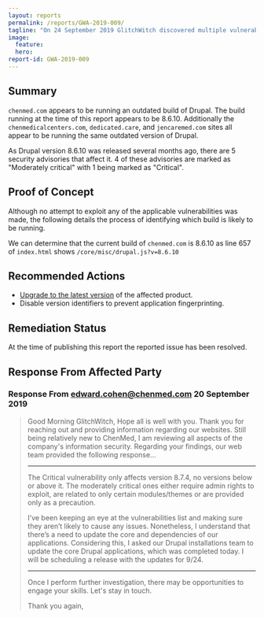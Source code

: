 ```yaml
---
layout: reports
permalink: /reports/GWA-2019-009/
tagline: "On 24 September 2019 GlitchWitch discovered multiple vulnerabilities in passwordmanager.winnipeg.ca"
image:
  feature:
  hero:
report-id: GWA-2019-009
---
```


## Summary

`chenmed.com` appears to be running an outdated build of Drupal. The build running at the time of this report appears to be 8.6.10. Additionally the `chenmedicalcenters.com`, `dedicated.care`, and `jencaremed.com` sites all appear to be running the same outdated version of Drupal.

As Drupal version 8.6.10 was released several months ago, there are 5 security advisories that affect it. 4 of these advisories are marked as "Moderately critical" with 1 being marked as "Critical".



## Proof of Concept
Although no attempt to exploit any of the applicable vulnerabilities was made, the following details the process of identifying which build is likely to be running.

We can determine that the current build of `chenmed.com` is 8.6.10 as line 657 of `index.html` shows `/core/misc/drupal.js?v=8.6.10`

## Recommended Actions

 - [Upgrade to the latest version](https://www.drupal.org/download) of the affected product.
 - Disable version identifiers to prevent application fingerprinting.

## Remediation Status

At the time of publishing this report the reported issue has been resolved.

## Response From Affected Party

### Response From  edward.cohen@chenmed.com 20 September 2019
> Good Morning GlitchWitch,
>Hope all is well with you.  Thank you for reaching out and providing information regarding our websites.  Still being relatively new to ChenMed, I am reviewing all aspects of the company's information security.  Regarding your findings, our web team provided the following response...
>
>------------------------------------------------------------------------------------------------------------------------------------------------------------------------------
>
>The Critical vulnerability only affects version 8.7.4, no versions below or above it. The moderately critical ones either require admin rights to exploit, are related to only certain modules/themes or are provided only as a precaution.
>
>
>
>I’ve been keeping an eye at the vulnerabilities list and making sure they aren’t likely to cause any issues. Nonetheless, I understand that there’s a need to update the core and dependencies of our applications.  Considering this, I asked our Drupal installations team to update the core Drupal applications, which was completed today. I will be scheduling a release with the updates for 9/24.
>
>
>
>-------------------------------------------------------------------------------------------------------------------------------------------------------------------------------------------------
>
>
>Once I perform further investigation, there may be opportunities to engage your skills.  Let's stay in touch.
>
>
>Thank you again,

